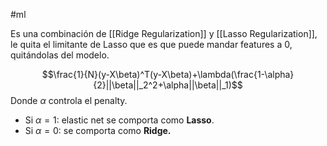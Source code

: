 #ml 

Es una combinación de [[Ridge Regularization]] y [[Lasso Regularization]], le quita el limitante de Lasso que es que puede mandar features a 0, quitándolas del modelo.

$$\frac{1}{N}(y-X\beta)^T(y-X\beta)+\lambda(\frac{1-\alpha}{2}||\beta||_2^2+\alpha||\beta||_1)$$
Donde $\alpha$ controla el penalty.
- Si $\alpha=1$: elastic net se comporta como **Lasso**.
- Si $\alpha=0$: se comporta como **Ridge.**
